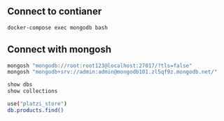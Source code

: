 ## Connect to contianer 

```sh
docker-compose exec mongodb bash
```

## Connect with mongosh

```sh
mongosh "mongodb://root:root123@localhost:27017/?tls=false"
mongosh "mongodb+srv://admin:admin@mongodb101.zl5qf9z.mongodb.net/"
```
```sh
show dbs
show collections
```
```sh
use("platzi_store")
db.products.find()
```